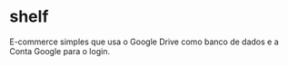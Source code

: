 # shelf
E-commerce simples que usa o Google Drive como banco de dados e a Conta Google para o login.
